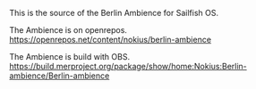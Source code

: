 This is the source of the Berlin Ambience for Sailfish OS.

The Ambience is on openrepos. https://openrepos.net/content/nokius/berlin-ambience

The Ambience is build with OBS. https://build.merproject.org/package/show/home:Nokius:Berlin-ambience/Berlin-ambience
